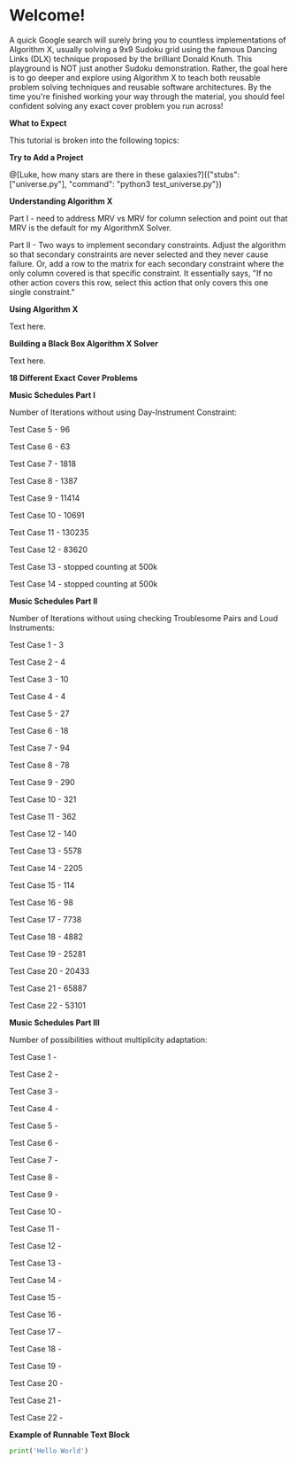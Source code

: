 # Welcome!

A quick Google search will surely bring you to countless implementations of Algorithm X, usually solving a 9x9 Sudoku grid using the famous Dancing Links (DLX) technique proposed by the brilliant Donald Knuth. This playground is NOT just another Sudoku demonstration. Rather, the goal here is to go deeper and explore using Algorithm X to teach both reusable problem solving techniques and reusable software architectures. By the time you're finished working your way through the material, you should feel confident solving any exact cover problem you run across!


__What to Expect__

This tutorial is broken into the following topics:

__Try to Add a Project__

@[Luke, how many stars are there in these galaxies?]({"stubs": ["universe.py"], "command": "python3 test_universe.py"})


__Understanding Algorithm X__

Part I - need to address MRV vs MRV for column selection and point out that MRV is the default for my AlgorithmX Solver.

Part II - Two ways to implement secondary constraints. Adjust the algorithm so that secondary constraints are never selected and they never cause failure. Or, add a row to the matrix for each secondary constraint where the only column covered is that specific constraint. It essentially says, "If no other action covers this row, select this action that only covers this one single constraint."

__Using Algorithm X__

Text here.

__Building a Black Box Algorithm X Solver__

Text here.

__18 Different Exact Cover Problems__

__Music Schedules Part I__

Number of Iterations without using Day-Instrument Constraint:

Test Case 5 - 96

Test Case 6 - 63

Test Case 7 - 1818

Test Case 8 - 1387

Test Case 9 - 11414

Test Case 10 - 10691

Test Case 11 - 130235

Test Case 12 - 83620

Test Case 13 - stopped counting at 500k

Test Case 14 - stopped counting at 500k

__Music Schedules Part II__

Number of Iterations without using checking Troublesome Pairs and Loud Instruments:

Test Case 1 - 3

Test Case 2 - 4

Test Case 3 - 10

Test Case 4 - 4

Test Case 5 - 27

Test Case 6 - 18

Test Case 7 - 94

Test Case 8 - 78

Test Case 9 - 290

Test Case 10 - 321

Test Case 11 - 362

Test Case 12 - 140

Test Case 13 - 5578

Test Case 14 - 2205

Test Case 15 - 114

Test Case 16 - 98

Test Case 17 - 7738

Test Case 18 - 4882

Test Case 19 - 25281

Test Case 20 - 20433

Test Case 21 - 65887

Test Case 22 - 53101

__Music Schedules Part III__

Number of possibilities without multiplicity adaptation:

Test Case 1 - 

Test Case 2 - 

Test Case 3 - 

Test Case 4 - 

Test Case 5 - 

Test Case 6 - 

Test Case 7 - 

Test Case 8 - 

Test Case 9 - 

Test Case 10 - 

Test Case 11 - 

Test Case 12 - 

Test Case 13 - 

Test Case 14 - 

Test Case 15 - 

Test Case 16 - 

Test Case 17 - 

Test Case 18 - 

Test Case 19 - 

Test Case 20 - 

Test Case 21 - 

Test Case 22 - 


__Example of Runnable Text Block__
```python runnable
print('Hello World')
```

